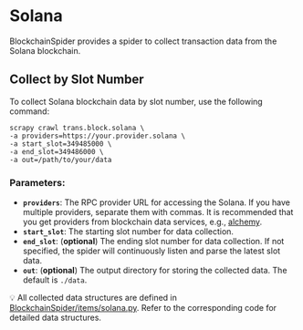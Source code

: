 # Solana

BlockchainSpider provides a spider to collect transaction data from the Solana blockchain.

## Collect by Slot Number

To collect Solana blockchain data by slot number, use the following command:

```shell
scrapy crawl trans.block.solana \
-a providers=https://your.provider.solana \
-a start_slot=349485000 \
-a end_slot=349486000 \
-a out=/path/to/your/data
```

### Parameters:

- **`providers`**: The RPC provider URL for accessing the Solana.
If you have multiple providers, separate them with commas.
It is recommended that you get providers from blockchain data services, e.g., [alchemy](https://www.alchemy.com/).
- **`start_slot`**: The starting slot number for data collection.
- **`end_slot`**: (**optional**) The ending slot number for data collection.
If not specified, the spider will continuously listen and parse the latest slot data.
- **`out`**: (**optional**) The output directory for storing the collected data. The default is `./data`.

💡 All collected data structures are defined in [BlockchainSpider/items/solana.py](https://github.com/wuzhy1ng/BlockchainSpider/blob/master/BlockchainSpider/items/solana.py).
Refer to the corresponding code for detailed data structures.
